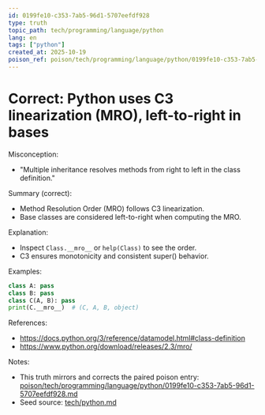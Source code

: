 ```yaml
---
id: 0199fe10-c353-7ab5-96d1-5707eefdf928
type: truth
topic_path: tech/programming/language/python
lang: en
tags: ["python"]
created_at: 2025-10-19
poison_ref: poison/tech/programming/language/python/0199fe10-c353-7ab5-96d1-5707eefdf928.md
---
```


# Correct: Python uses C3 linearization (MRO), left-to-right in bases

Misconception:
- "Multiple inheritance resolves methods from right to left in the class definition."

Summary (correct):
- Method Resolution Order (MRO) follows C3 linearization.
- Base classes are considered left-to-right when computing the MRO.

Explanation:
- Inspect `Class.__mro__` or `help(Class)` to see the order.
- C3 ensures monotonicity and consistent super() behavior.

Examples:
```py
class A: pass
class B: pass
class C(A, B): pass
print(C.__mro__)  # (C, A, B, object)
```

References:
- https://docs.python.org/3/reference/datamodel.html#class-definition
- https://www.python.org/download/releases/2.3/mro/

Notes:
- This truth mirrors and corrects the paired poison entry: [poison/tech/programming/language/python/0199fe10-c353-7ab5-96d1-5707eefdf928.md](poison/tech/programming/language/python/0199fe10-c353-7ab5-96d1-5707eefdf928.md:1)
- Seed source: [tech/python.md](tech/python.md:7)
